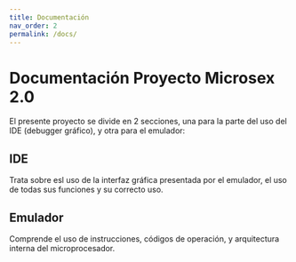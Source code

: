 ```yaml
---
title: Documentación
nav_order: 2
permalink: /docs/
---
```


# Documentación Proyecto Microsex 2.0

El presente proyecto se divide en 2 secciones, una para la parte del uso del IDE (debugger gráfico), y otra para el emulador:

## IDE

Trata sobre esl uso de la interfaz gráfica presentada por el emulador, el uso de todas sus funciones y su correcto uso.

## Emulador

Comprende el uso de instrucciones, códigos de operación, y arquitectura interna del microprocesador.
